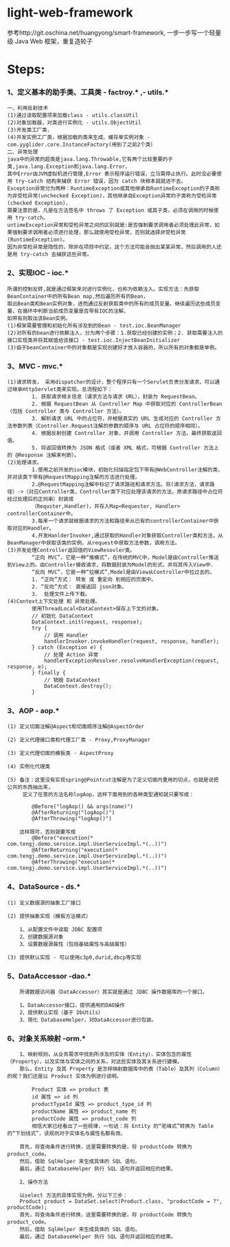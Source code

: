 # light-web-framework
参考http://git.oschina.net/huangyong/smart-framework, 一步一步写一个轻量级 Java Web 框架，重复造轮子


# Steps:
### 1、定义基本的助手类、工具类 - factroy.* ,- utils.*
    一、利用反射技术
    (1)通过读取配置项来加载class - utils.classUtil
    (2)对象加载器，对类进行实例化 - utils.ObjectUtil
    (3)开发类工厂类，
    (4)开发实例工厂类，根据加载的类来生成、缓存单实例对象 - com.yyglider.core.InstanceFactory(用到了之前2个类）
    二、异常处理
    java中的异常的超类是java.lang.Throwable,它有两个比较重要的子类,java.lang.Exception和java.lang.Error，
    其中Error由JVM虚拟机进行管理,Error 表示程序运行错误，立马需停止执行。此时没必要使用 try-catch 结构来捕获 Error 错误，因为 catch 块根本就就进不去。 
    Exception异常分为两种：RuntimeException或其他继承自RuntimeException的子类称为非受检异常(unchecked Exception)，其他继承自Exception异常的子类称为受检异常(checked Exception)，
    需要注意的是，凡是在方法签名中 throws 了 Exception 或其子类，必须在调用的时候使用 try-catch。
    untimeException异常和受检异常之间的区别就是:是否强制要求调用者必须处理此异常，如果强制要求调用者必须进行处理，那么就使用受检异常，否则就选择非受检异常(RuntimeException)。
    因为非受检异常是隐性的，除非在项目中约定，这个方法可能会抛出某某异常，然后调用的人还是用 try-catch 去捕获这些异常。
    
### 2、实现IOC - ioc.*
    所谓的控制反转,就是通过框架来对进行实例化，也称为依赖注入。实现方法：先获取BeanContainer中的所有Bean map,然后遍历所有的Bean，
    取出Bean类和Bean实例对象，进而通过反射获取类中的所有的成员变量。继续遍历这些成员变量，在循环中判断当前成员变量是否带有IOC的注解，
    如带有则取出该Bean实例。
    (1)框架需要管理和初始化所有涉及到的Bean - test.ioc.BeanManager
    (2)对所有的bean进行依赖注入，分为两个步骤：1.获取已经创建的实例；2. 获取需要注入的接口实现类并将其赋值给该接口 - test.ioc.InjectBeanInitializer
    (3)由于beanContainer中的对象都是实现创建好才放入容器的，所以所有的对象都是单例。
    
### 3、MVC - mvc.*
    (1)请求转发， 采用dispatcher的设计，整个程序只有一个Servlet负责分发请求，可以通过继承HttpServlet类来实现。总流程如下：
            1. 获取请求相关信息（请求方法与请求 URL），封装为 RequestBean。
            2. 根据 RequestBean 从 Controller Map 中获取对应的 ControllerBean（包括 Controller 类与 Controller 方法）。
            3. 解析请求 URL 中的占位符，并根据真实的 URL 生成对应的 Controller 方法参数列表（Controller.Request注解的参数的顺序与 URL 占位符的顺序相同）。
            4. 根据反射创建 Controller 对象，并调用 Controller 方法，最终获取返回值。
            5. 将返回值转换为 JSON 格式（或者 XML 格式，可根据 Controller 方法上的 @Response 注解来判断）。
    (2)处理请求。
            1.使用之前开发的ioc模块，初始化扫描指定包下带有@WebController注解的类，并对该类下带有@RequestMapping注解的方法进行处理。
            2.@RequestMapping注解中标记了请求路径和请求方法。将(请求方法，请求路径）->（对应Controller类，Controller类下对应处理该请求的方法，原请求路径中占位符经过处理后的正则串）封装成
            （Requster,Handler)，并存入Map<Requester, Handler> controllerContainer中。
            3.每来一个请求就根据请求的方法和路径来从已有的controllerContainer中获取对应的Handler。
            4.开发HanlderInvoker,通过获取的Handler对象获取Controller类和方法，从BeanManager中获取该类的实例，从request中获取方法参数，调用方法。
    (3)开发处理Controller返回值的ViewResovler类。
            “正向 MVC”，它是一种“推模式”，在传统的MVC中，Model是由Controller推送到View上的。由Controller接收请求，将数据封装为Model的形式，并将其传入View中.
            “反向 MVC”，它是一种“拉模式”,Model是由View从Controller中拉过去的。
            1. “正向”方式： 转发 或 重定向 到相应的页面中。
            2. “反向”方式： 直接返回 json对象。
            3.  处理文件上传下载。
    (4)Context上下文处理 和 异常处理。
            使用ThreadLocal<DataContext>保存上下文的对象。
            // 初始化 DataContext
            DataContext.init(request, response);
            try {
                // 调用 Handler
                handlerInvoker.invokeHandler(request, response, handler);
            } catch (Exception e) {
                // 处理 Action 异常
                handlerExceptionResolver.resolveHandlerException(request, response, e);
            } finally {
                // 销毁 DataContext
                DataContext.destroy();
            }

### 3、AOP - aop.*
    (1) 定义切面注解@Aspect和切面顺序注解@AspectOrder

    (2) 定义代理接口类和代理工厂类 - Proxy,ProxyManager

    (3) 定义代理切面的模板类 - AspectProxy

    (4) 实例化代理类

    (5) 备注：这里没有实现spring@Pointcut注解是为了定义切面内重用的切点，也就是说把公共的东西抽出来，
    　　　定义了任意的方法名称logAop，这样下面用到的各种类型通知就只要写成：

            @Before("logAop() && args(name)")
            @AfterReturning("logAop()")
            @AfterThrowing("logAop()")

        这样既可，否则就要写成
            @Before("execution(* com.tengj.demo.service.impl.UserServiceImpl.*(..))")
            @AfterReturning("execution(* com.tengj.demo.service.impl.UserServiceImpl.*(..))")
            @AfterThrowing("execution(* com.tengj.demo.service.impl.UserServiceImpl.*(..))")

### 4、DataSource - ds.*
    (1) 定义数据源的抽象工厂接口

    (2) 提供抽象实现（模板方法模式）

        1、从配置文件中读取 JDBC 配置项
        2、创建数据源对象
        3、设置数据源属性（包括基础属性与高级属性）

    (3) 提供默认实现 - 可以使用c3p0,durid,dbcp等实现

### 5、DataAccessor -dao.*
        所谓数据访问器（DataAccessor）其实就是通过 JDBC 操作数据库的一个接口。

        1、DataAccessor接口，提供通用的DAO操作
        2、提供默认实现（基于 DbUtils）
        3、简化 DatabaseHelper，对DataAccessor进行包装。

### 6、对象关系映射 -orm.*
        1、映射规则。从业务需求中找到所涉及的实体（Entity），实体包含的属性（Property），以及实体与实体之间的关系，对这些实体及其关系进行建模。
        那么，Entity 及其 Property 是怎样映射数据库中的表（Table）及其列（Column）的呢？我们还是以 Product 实体为例进行说明。

            Product 实体 => product 表
            id 属性 => id 列
            productTypeId 属性 => product_type_id 列
            productName 属性 => product_name 列
            productCode 属性 => product_code 列
            相信大家已经看出了一些规律，一句话：将 Entity 的“驼峰式”转换为 Table 的“下划线式”，该规则对于实体名与属性名都有效。

        首先，将查询条件进行转换，这里需要转换的是，将 productCode 转换为 product_code。
        然后，借助 SqlHelper 来生成具体的 SQL 语句。
        最后，通过 DatabaseHelper 执行 SQL 语句并返回相应的结果。

        2、操作方法

        以select 方法的具体实现为例，分以下三步：
        Product product = DataSet.select(Product.class, "productCode = ?", productCode);
        首先，将查询条件进行转换，这里需要转换的是，将 productCode 转换为 product_code。
        然后，借助 SqlHelper 来生成具体的 SQL 语句。
        最后，通过 DatabaseHelper 执行 SQL 语句并返回相应的结果。
